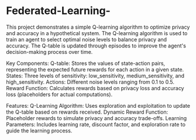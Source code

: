# Federated-Learning-

This project demonstrates a simple Q-learning algorithm to optimize privacy and accuracy in a hypothetical system. The Q-learning algorithm is used to train an agent to select optimal noise levels to balance privacy and accuracy. The Q-table is updated through episodes to improve the agent's decision-making process over time.

Key Components:
Q-table: Stores the values of state-action pairs, representing the expected future rewards for each action in a given state.
States: Three levels of sensitivity: low_sensitivity, medium_sensitivity, and high_sensitivity.
Actions: Different noise levels ranging from 0.1 to 0.5.
Reward Function: Calculates rewards based on privacy loss and accuracy loss (placeholders for actual computations).

Features:
Q-Learning Algorithm: Uses exploration and exploitation to update the Q-table based on rewards received.
Dynamic Reward Function: Placeholder rewards to simulate privacy and accuracy trade-offs.
Learning Parameters: Includes learning rate, discount factor, and exploration rate to guide the learning process.
